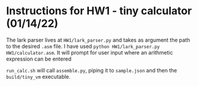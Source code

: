 # Instructions for HW1 - tiny calculator (01/14/22)

The lark parser lives at `HW1/lark_parser.py` and takes as argument the path to the desired `.asm` file. I have used `python HW1/lark_parser.py HW1/calculator.asm`. It will prompt for user input where an arithmetic expression can be entered

`run_calc.sh` will call `assemble.py`, piping it to `sample.json` and then the `build/tiny_vm` executable. 
